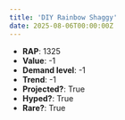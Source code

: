 ```yaml
---
title: 'DIY Rainbow Shaggy'
date: 2025-08-06T00:00:00Z
---
```

- **RAP**: 1325
- **Value**: -1
- **Demand level**: -1
- **Trend**: -1
- **Projected?**: True
- **Hyped?**: True
- **Rare?**: True
